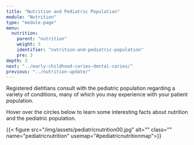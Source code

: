 ```yaml
---
title: "Nutrition and Pediatric Population"
module: "Nutrition"
type: "module-page"
menu:
  nutrition:
    parent: "nutrition"
    weight: 5
    identifier: "nutrition-and-pediatric-population"
    pre: 3
depth: 3
next: "../early-childhood-caries-dental-caries/"
previous: "../nutrition-update/"
---
```

<div class="pageblock"><p>Registered dietitians consult with the pediatric population regarding a variety of conditions, many of which you may experience with your patient population.</p>
<p>Hover over the circles below to learn some interesting facts about nutrition and the pediatric population.</p>
</div><div class="pageblock pediatric-nutrition-map center">
<map name="pediatricnutritionmap">
<area alt="" coords="161,192,59" onmouseover="pediatricnutrition00()" shape="circle" title=""></area>
<area alt="" coords="161,64,47" onmouseover="pediatricnutrition01()" shape="circle" title=""></area>
<area alt="" coords="271,129,47" onmouseover="pediatricnutrition02()" shape="circle" title=""></area>
<area alt="" coords="271,256,47" onmouseover="pediatricnutrition03()" shape="circle" title=""></area>
<area alt="" coords="161,320,47" onmouseover="pediatricnutrition04()" shape="circle" title=""></area>
<area alt="" coords="52,256,47" onmouseover="pediatricnutrition05()" shape="circle" title=""></area>
<area alt="" coords="52,129,47" onmouseover="pediatricnutrition06()" shape="circle" title=""></area>
</map>
<script language="javascript" src="/site_media/js/wheel_match.js" type="text/javascript"></script>
{{< figure src="/img/assets/pediatricnutrition00.jpg" alt="" class="" name="pediatricnutrition" usemap="#pediatricnutritionmap">}}</div>